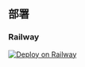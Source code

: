 

## 部署





### Railway

[![Deploy on Railway](https://railway.app/button.svg)](https://railway.app/new/template/rrEaiA?referralCode=ssws)

